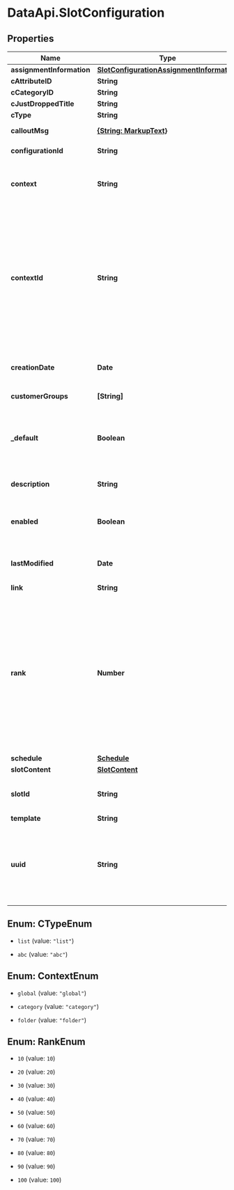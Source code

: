 # DataApi.SlotConfiguration

## Properties

Name | Type | Description | Notes
------------ | ------------- | ------------- | -------------
**assignmentInformation** | [**SlotConfigurationAssignmentInformation**](SlotConfigurationAssignmentInformation.md) |  | [optional] 
**cAttributeID** | **String** |  | [optional] 
**cCategoryID** | **String** |  | [optional] 
**cJustDroppedTitle** | **String** |  | [optional] 
**cType** | **String** |  | [optional] 
**calloutMsg** | [**{String: MarkupText}**](MarkupText.md) | The call out message. | [optional] 
**configurationId** | **String** | The id of this configuration. | 
**context** | **String** | The context of the slot. Ignored in input documents. | 
**contextId** | **String** | When the context is category, this is a category_id; when  the context is folder, this is a folder_id; and when the  context is global, this is obsolete. This is ignored in input documents. | [optional] 
**creationDate** | **Date** | Returns the value of attribute &#39;creationDate&#39;. | [optional] [readonly] 
**customerGroups** | **[String]** | The customer groups ids. | [optional] 
**_default** | **Boolean** | A flag indicating whether the configuration is the default one for the slot. | [optional] 
**description** | **String** | The configuration description. | [optional] 
**enabled** | **Boolean** | A flag indicating whether the slot is enabled. | [optional] 
**lastModified** | **Date** | Returns the value of attribute &#39;lastModified&#39;. | [optional] [readonly] 
**link** | **String** | The link. | [optional] 
**rank** | **Number** | The rank of the slot configuration on its slot. This rank has nothing to do with the rank  on any campaign-assignment, because these are completely different objects. These must be  updated separately. | [optional] 
**schedule** | [**Schedule**](Schedule.md) |  | [optional] 
**slotContent** | [**SlotContent**](SlotContent.md) |  | 
**slotId** | **String** | The ID of the slot. Ignored in input documents. | 
**template** | **String** | The template. | [optional] 
**uuid** | **String** | The uuid of the slot configuration. This property cannot be written  and is ignored in input documents. | [optional] [readonly] 



## Enum: CTypeEnum


* `list` (value: `"list"`)

* `abc` (value: `"abc"`)





## Enum: ContextEnum


* `global` (value: `"global"`)

* `category` (value: `"category"`)

* `folder` (value: `"folder"`)





## Enum: RankEnum


* `10` (value: `10`)

* `20` (value: `20`)

* `30` (value: `30`)

* `40` (value: `40`)

* `50` (value: `50`)

* `60` (value: `60`)

* `70` (value: `70`)

* `80` (value: `80`)

* `90` (value: `90`)

* `100` (value: `100`)




